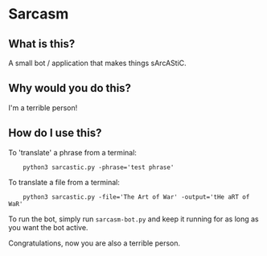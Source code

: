 # Sarcasm

## What is this?

A small bot / application that makes things sArcAStiC.

## Why would you do this?

I'm a terrible person!

## How do I use this?

To 'translate' a phrase from a terminal:

```shell
    python3 sarcastic.py -phrase='test phrase'
```

To translate a file from a terminal:

```shell
    python3 sarcastic.py -file='The Art of War' -output='tHe aRT of WaR'
```

To run the bot, simply run `sarcasm-bot.py` and keep it running for as long as you want the bot active.

Congratulations, now you are also a terrible person.
